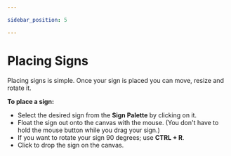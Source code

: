 ```yaml
---

sidebar_position: 5

---
```

# Placing Signs

Placing signs is simple. Once your sign is placed you can move, resize and rotate it.

**To place a sign:**

 - Select the desired sign from the **Sign Palette** by clicking on it.
 - Float the sign out onto the canvas with the mouse. (You don't have to hold the mouse button
while you drag your sign.)
 - If you want to rotate your sign 90 degrees; use **CTRL + R**.
 - Click to drop the sign on the canvas.